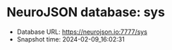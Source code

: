 # NeuroJSON database: sys
- Database URL: https://neurojson.io:7777/sys
- Snapshot time: 2024-02-09_16:02:31
